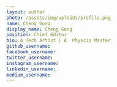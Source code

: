 ```yaml
---
layout: author
photo: /assets/img/uploads/profile.png
name: Cheng Gong
display_name: Cheng Gong
position: Chief Editor
bio: A Tech Artist | A  Physcis Master
github_username: 
facebook_username: 
twitter_username: 
instagram_username: 
linkedin_username: 
medium_username: 
---
```


